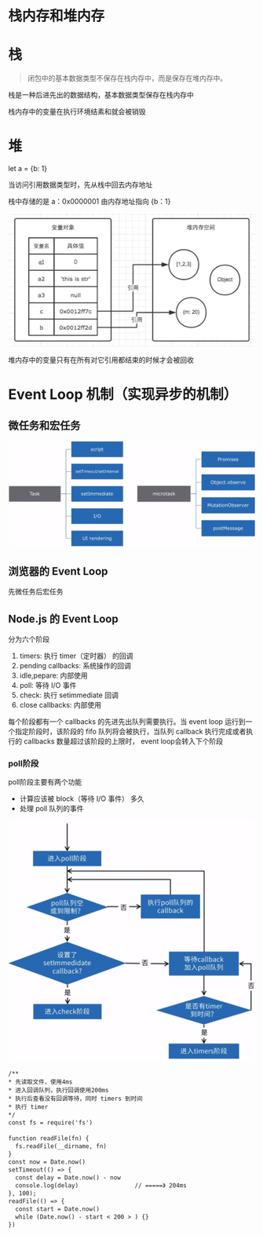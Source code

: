 # 栈内存和堆内存

# 栈

> 闭包中的基本数据类型不保存在栈内存中，而是保存在堆内存中。

栈是一种后进先出的数据结构，基本数据类型保存在栈内存中

栈内存中的变量在执行环境结素和就会被销毁

# 堆

let a = {b: 1}

当访问引用数据类型时，先从栈中回去内存地址

栈中存储的是 a：0x0000001   由内存地址指向 {b：1}

![](./img/堆内存.png)

堆内存中的变量只有在所有对它引用都结束的时候才会被回收

# Event Loop 机制（实现异步的机制）

## 微任务和宏任务

![](./img/微任务和宏任务.png)

## 浏览器的 Event Loop

先微任务后宏任务

## Node.js 的 Event Loop

分为六个阶段

1. timers: 执行 timer（定时器） 的回调
2. pending callbacks: 系统操作的回调
3. idle,pepare: 内部使用
4. poll: 等待 I/O 事件
5. check: 执行 setimmediate 回调
6. close callbacks: 内部使用

每个阶段都有一个 callbacks 的先进先出队列需要执行。当 event loop 运行到一个指定阶段时，该阶段的 fifo 队列将会被执行，当队列 callback 执行完成或者执行的 callbacks 数量超过该阶段的上限时， event loop会转入下个阶段

### poll阶段

poll阶段主要有两个功能

* 计算应该被 block（等待 I/O 事件） 多久
* 处理 poll 队列的事件

![](./img/node-poll阶段.png)

``` JS
/**
* 先读取文件，使用4ms
* 进入回调队列，执行回调使用200ms
* 执行后查看没有回调等待，同时 timers 到时间
* 执行 timer
*/
const fs = require('fs')

function readFile(fn) {
  fs.readFile(__dirname, fn)
}
const now = Date.now()
setTimeout(() => {
  const delay = Date.now() - now
  console.log(delay)                // =====》 204ms
}, 100);
readFile(() => {
  const start = Date.now()
  while (Date.now() - start < 200 > ) {}
})
```

